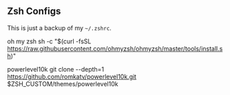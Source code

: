 ## Zsh Configs
This is just a backup of my `~/.zshrc`. 


oh my zsh
sh -c "$(curl -fsSL https://raw.githubusercontent.com/ohmyzsh/ohmyzsh/master/tools/install.sh)"


powerlevel10k
git clone --depth=1 https://github.com/romkatv/powerlevel10k.git $ZSH_CUSTOM/themes/powerlevel10k


 
